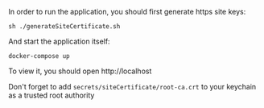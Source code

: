 In order to run the application, you should first generate https site keys:

```
sh ./generateSiteCertificate.sh
```
And start the application itself:
```
docker-compose up
```

To view it, you should open http://localhost

Don't forget to add `secrets/siteCertificate/root-ca.crt` to your keychain as a trusted root authority